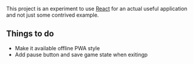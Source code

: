 This project is an experiment to use [React](http://reactjs.com) for an actual useful application and not just some contrived example.

## Things to do
- Make it available offline PWA style
- Add pause button and save game state when exitingp